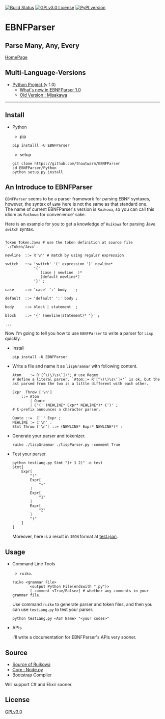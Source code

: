 [![Build Status](https://travis-ci.org/thautwarm/EBNFParser.svg?branch=master)](https://travis-ci.org/thautwarm/EBNFParser)
[![GPLv3.0 License](https://img.shields.io/badge/license-GPLv3.0-Green.svg)](https://github.com/thautwarm/EBNFParser/blob/master/LICENSE)
[![PyPI version](https://img.shields.io/pypi/v/EBNFParser.svg)](https://pypi.python.org/pypi/EBNFParser)


# EBNFParser
Parse Many, Any, Every
---------
[HomePage](https://github.com/thautwarm/EBNFParser)


## Multi-Language-Versions

- [Python Project ](https://github.com/thautwarm/EBNFParser/tree/master/Python) (v 1.0)
    - [What's new in EBNFParser 1.0](https://github.com/thautwarm/EBNFParser/tree/master/Python/release-note)
    - [Old Version : Misakawa](https://github.com/thautwarm/EBNFParser/tree/master/Misakawa.md)

--------------------

## Install
- Python
    - pip  

    `pip installl -U EBNFParser`
    
    - setup 
    ```shell
    git clone https://github.com/thautwarm/EBNFParser
    cd EBNFParser/Python
    python setup.py install
    ``` 


## An Introduce to EBNFParser

`EBNFParser` seems to be a parser framework for parsing EBNF syntaxes, however, 
the syntax of `EBNF` here is not the same as that standard one.  
The name of current EBNFParser's version  is `Ruikowa`, so you can call this idiom as `Ruikowa` for convenience' sake.

Here is an example for you to get a knowledge of `Ruikowa` for parsing Java `switch` syntax. 

```BNF

Token Token.Java # use the token definition at source file `./Token/Java`.

newline  ::= R'\n' # match by using regular expression

switch   ::= 'switch' '(' expression ')' newline*
             '{'  
                (case | newline  )*
                [default newline*]
             '}' ;

case     ::= 'case' ':' body    ;

default  ::= 'default' ':' body ;

body     ::= block | statement  ;

block    ::= '{' (newline|statement)* '}' ;

...

```

Now I'm going to tell you how to use `EBNFParser` to write a parser for `Lisp` quickly.

- Install
    
    `pip install -U EBNFParser`


- Write a file and name it as `lispGrammar` with following content.

    ```BNF
    Atom    := R'[^\(\)\s\`]+'; # use Regex
    # define a literal parser. `Atom::= R'[^\(\)\s\']+'` is ok, but the ast parsed from the two is a little different with each other.

    Expr  Throw ['\n'] 
        ::= Atom 
            | Quote 
            | C'(' (NEWLINE* Expr* NEWLINE*)* C')' ; 
    # C-prefix announces a character parser.

    Quote ::=  C'`' Expr ;
    NEWLINE := C'\n' ;
    Stmt Throw ['\n'] ::= (NEWLINE* Expr* NEWLINE*)* ;

    ```

- Generate your parser and tokenizer.

    `ruiko ./lispGrammar ./lispParser.py -comment True`

- Test your parser.

    ```shell
    python testLang.py Stmt "(+ 1 2)" -o test
    Stmt[
        Expr[
            "("
            Expr[
                "+"
            ]
            Expr[
                "1"
            ]
            Expr[
                "2"
            ]
            ")"
        ]
    ]
    ```

    Moreover, here is a result in `JSON` format at [test.json](https://github.com/thautwarm/EBNFParser/tree/master/tests/Ruikowa/Lang/Lisp/test.json).


## Usage 

- Command Line Tools
    - `ruiko`.

    ```shell
    ruiko <grammar File> 
            <output Python File(endswith ".py")>
            [-comment <True/False>] # whether any comments in your grammar file.
    ```
    Use command `ruiko` to generate parser and token files, and then you can use `testLang.py` to test your parser.

    ```shell
    python testLang.py <AST Name> "<your codes>"
    ```

- APIs  

    I'll write a documentation for EBNFParser's APIs very sooner.


## Source

- [Source of Ruikowa](https://github.com/thautwarm/EBNFParser/tree/master/Python/Ruikowa)
- [Core : Node.py](https://github.com/thautwarm/EBNFParser/tree/master/Python/Ruikowa/ObjectRegex/Node.py)
- [Bootstrap Compiler](https://github.com/thautwarm/EBNFParser/tree/master/Python/Ruikowa/Bootstrap)

Will support C# and Elixir sooner.


## License  
[GPLv3.0](./LICENSE)

    













